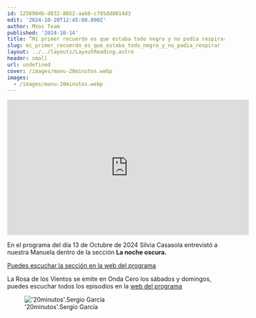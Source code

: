 ```yaml
---
id: 1256904b-d832-8052-aab6-c795dd8014d3
edit: '2024-10-20T12:45:00.000Z'
author: MVos Team
published: '2024-10-14'
title: “Mi primer recuerdo es que estaba todo negro y no podía respirar”
slug: mi_primer_recuerdo_es_que_estaba_todo_negro_y_no_podia_respirar
layout: ../../layouts/LayoutReading.astro
header: small
url: undefined
cover: /images/manu-20minutos.webp
images:
  - /images/manu-20minutos.webp
---
```


<div class='embed-content'><iframe loading="lazy" src="https://www.ondacero.es/embed/primer-recuerdo-que-estaba-todo-negro-podia-respirar/audio/2/2024/10/14/670c6b3512d7b0e4d055db6f" width="560" height="315" frameborder="0" scrolling="no" allowfullscreen></iframe><p></p></div>


En el programa del día 13 de Octubre de 2024 Silvia Casasola entrevistó a nuestra Manuela dentro de la sección **La noche oscura.**


[Puedes escuchar la sección en la web del programa](https://www.ondacero.es/programas/la-rosa-de-los-vientos/audios-podcast/la-noche-oscura/primer-recuerdo-que-estaba-todo-negro-podia-respirar_20241014670c6bdee2e54f00017fb227.html)


La Rosa de los Vientos se emite en Onda Cero los sábados y domingos, puedes escuchar todos los episodios en la [web del programa](https://www.ondacero.es/programas/la-rosa-de-los-vientos/)


<figure><img src="/images/manu-20minutos.webp" alt="'20minutos'.Sergio García"><figcaption align="left">'20minutos'.Sergio García</figcaption></figure>

